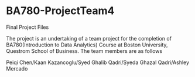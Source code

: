 # BA780-ProjectTeam4
Final Project Files

The project is an undertaking of a team project for the completion of BA780(Introduction to Data Analytics) Course at Boston University, Questrom School of Business. The team members are as follows

Peiqi Chen/Kaan Kazancoglu/Syed Ghalib Qadri/Syeda Ghazal Qadri/Ashley Mercado
